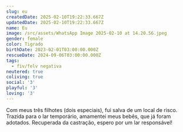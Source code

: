 ```yaml
---
slug: eu
createdDate: 2025-02-10T19:22:33.667Z
updatedDate: 2025-02-10T19:22:33.667Z
name: Eu
image: /src/assets/WhatsApp Image 2025-02-10 at 14.20.56.jpeg
gender: female
color: Tigrado
birthDate: 2023-02-01T03:00:00.000Z
rescueDate: 2024-09-06T03:00:00.000Z
tags:
  - fiv/felv negativa
neutered: true
coliving: true
social: '3'
playful: '3'
loving: '3'
---
```


Com meus três filhotes (dois especiais), fui salva de um local de risco. Trazida para o lar temporário, amamentei meus bebês, que já foram adotados. Recuperada da castração, espero por um lar  responsável!
